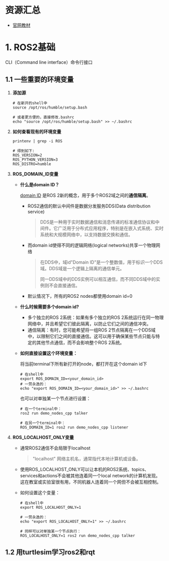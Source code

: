 # 资源汇总

- [官网教材](http://docs.ros.org/en/humble/Tutorials.html)



# 1. ROS2基础

CLI（Command line interface）命令行接口

## 1.1 一些重要的环境变量

1. **添加源**

   ```shell
   # 在新开的shell中
   source /opt/ros/humble/setup.bash
   
   # 或者更方便的，直接修改.bashrc
   echo "source /opt/ros/humble/setup.bash" >> ~/.bashrc
   ```

2. **如何查看现有的环境变量**

   ```shell
   printenv | grep -i ROS
   
   # 得到如下:
   ROS_VERSION=2
   ROS_PYTHON_VERSION=3
   ROS_DISTRO=humble
   ```

3. **ROS_DOMAIN_ID变量**

   - **什么是domain ID？**

     [domain ID](http://docs.ros.org/en/humble/Concepts/Intermediate/About-Domain-ID.html) 是ROS 2新的概念，用于多个ROS2域之间的**通信隔离**。

     - ROS2通信的默认中间件是数据分发服务DDS(Data distribution service)

       > DDS是一种用于实时数据通信和消息传递的标准通信协议和中间件。它广泛用于分布式应用程序，特别是在嵌入式系统、实时系统和大规模网络中，以支持数据交换和通信。

     - 而domain id使得不同的逻辑网络(logical networks)共享一个物理网络

       > 在DDS中，域id"Domain ID"是一个整数值，用于标识一个DDS域。DDS域是一个逻辑上隔离的通信单元。
       >
       > 同一DDS域中的DDS实例可以相互通信，而不同DDS域中的实例则不会直接通信。

     - 默认情况下，所有的ROS2 nodes都使用domain id=0

   - **什么时候需要多个domain id?**

     - 多个独立的ROS 2系统：如果有多个独立的ROS 2系统运行在同一物理网络中，并且希望它们彼此隔离，以防止它们之间的通信冲突。
     - 通信隔离：有时，您可能希望将一组ROS 2节点隔离在一个DDS域中，以限制它们之间的直接通信。这可以用于确保某些节点只能与特定的其他节点通信，而不会影响整个ROS 2系统。

   - **如何直接设置这个环境变量：**

     将当前terminal下所有新打开的node，都打开在这个domain id下

     ```shell
     # 在shell中
     export ROS_DOMAIN_ID=<your_domain_id>
     # 一劳永逸的：
     echo "export ROS_DOMAIN_ID=<your_domain_id>" >> ~/.bashrc
     ```

     也可以对单独某一个节点进行设置：

     ```shell
     # 在一个terminal中：
     ros2 run demo_nodes_cpp talker
     
     # 在另一个terminal中：
     ROS_DOMAIN_ID=1 ros2 run demo_nodes_cpp listener
     ```

4. **ROS_LOCALHOST_ONLY变量**

   - 通常ROS2通信不会局限于localhost

     > "localhost" 网络主机名，通常指代本地计算机或设备。

   - 使用ROS_LOCALHOST_ONLY可以让本机的ROS2系统、topics、services和actions不会被其他连着同一个local network的计算机发现。这在教室或实验室很有用，不同机器人连着同一个网但不会被互相控制。

   - 如何设置这个变量：

     ```shell
     # 在shell中
     export ROS_LOCALHOST_ONLY=1
     
     # 一劳永逸的：
     echo "export ROS_LOCALHOST_ONLY=1" >> ~/.bashrc
     
     # 同样可以对单独某一个节点执行：
     ROS_LOCALHOST_ONLY=1 ros2 run demo_nodes_cpp talker
     ```

     

## 1.2 用turtlesim学习ros2和rqt


